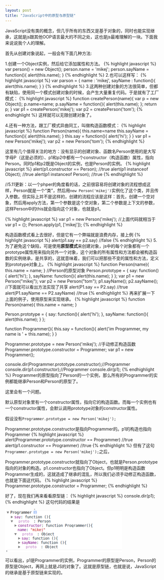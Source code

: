 ```yaml
---
layout: post
title: "JavaScript中的原型与原型链"
---
```


JavaScript没有类的概念，但几乎所有的东西又是基于对象的，同时也能实现继承，这就是js跟其他OOP语言最大的不同之处，这也是js最难理解的一块。下面我来说说我个人的理解。

首先从创建对象说起，一般会有下面几种方法:

1.创建一个Object实例，然后给它添加属性和方法。
{% highlight javascript %}
var person() = new Object();
person.name = 'mikej';
person.sayName = function(){
  alert(this.name);
}
{% endhighlight %}
2.也可以这样写：
{% highlight javascript %}
var parson = {
  name : 'mikej',
  sayName : function(){
    alert(this.name);
  }
}
{% endhighlight %}
3.这两种创建对象的方法很简单，但都有缺陷，使用同一个模式创建对象的时候，会产生大量重复代码。于是就有了工厂模式：
{% highlight javascript %}
function createPerson(name){
  var p = new Object();
  p.name=name;
  p.sayName = function(){
    alert(this.name);
  };
  return p;
}
var p1 = createPerson('mikej');
var p2 = createPerson('tom');
{% endhighlight %}
这样就可以无限创建对象了。

4.还有一种方法，跟工厂模式异曲同工，叫做构造函数模式：
{% highlight javascript %}
function Person(name){
  this.name=name
  this.sayName = function(){
   alert(this.name);
  }
  this.say = function(){
    alert('hi');
  }
}
var p1 = new Person('mikej');
var p2 = new Person('tom');
{% endhighlight %}

这里有几个值得关注的地方：没有显示的创建对象、函数名Person使用的是大写字母P（这是必须的）、p1和p2中都有一个constructor（构造函数）属性，指向Person。同时p1和p2既是Object的实例，也是Person的实例。
{% highlight javascript %}
alert(p1.constructor == Person); //true
alert(p1 instanceof Object); //true
alert(p1 instanceof Person); //true
{% endhighlight %}

//5.11更新：以一个phper的角度看的话，之前很容易将创建对象的流程想成这样，Person就是一个“类”，然后用`new Person('mikej')`实例化了这个类，并且传入参数。但实际上并不是这样的，创建的流程应该是这样：首先，创建一个空对象，然后用apply方法，第一个参数是这个空对象，第二个参数是上下文的参数，这样Person中的this就会指向这个对象，也就是p1。

{% highlight javascript %}
var p1 = new Person('mikej');
//上面代码就相当于
var p1 = {};
Person.apply(p1, ['mikej']);
{% endhighlight %}

构造函数模式看上去很好，但是它有一个弊端就是浪费内存，接上例
{% highlight javascript %}
alert(p1.say == p2.say) //false
{% endhighlight %}
5.为了避免这个缺陷，可是使用**原型模式**来创建对象，js中的每个对象都有一个prototype属性用来指向另外一个对象，这个对象的所有属性和方法都会被构造函数的实例继承，是共享的，这就意味着，我们可以把那些不变的属性和方法，定义到prototype对象上。
{% highlight javascript %}
function Person(name){
  this.name = name;
}
//Person的原型对象
Person.prototype = {
  say: function(){
    alert('hi');
  },
  sayName: function(){
    alert(this.name);
  }
};
var p1 = new Person("mikej");
var p2 = new Person("tom");
p1.sayName();
p2.sayName();
//下面就可以看出方法实现了共享
alert(P1.say == P2.say) //true
alert(P1.sayName == P2.sayName) //true
{% endhighlight %}
再来扩展一下上面的例子，使用原型来实现继承。
{% highlight javascript %}
function Person(name){
  this.name = name;
}

Person.prototype = {
  say: function(){
    alert('hi');
  },
  sayName: function(){
    alert(this.name);
  }
};

function Programmer(){
  this.say = function(){
    alert('im Programmer, my name is ' + this.name);
  }
}

Programmer.prototype = new Person('mikej');
//手动修正构造函数
Programmer.prototype.constructor = Programmer;
var p1 = new Programmer();

console.dir(Programmer.prototype.constructor);//Programmer
console.dir(p1.constructor);//Programmer
console.dir(p1);
{% endhighlight %}
Programmer的原型指向了Person的一个实例，那么所有的Programmer的实例都能继承Person和Person的原型了。

这里会有一个问题。

默认原型对象里有一个constructor属性，指向它的构造函数。而每一个实例也有一个constructor属性，会默认调用prototype对象的constructor属性。

假设没有`Programmer.prototype = new Person('mikej');`

Programmer.prototype.constructor是指向Programmer的。p1的构造也指向Programmer
{% highlight javascript %}
alert(Programmer.prototype.constructor == Programmer) //true
alert(p1.constructor == Programmer) //true
{% endhighlight %}
但有了这句`Programmer.prototype = new Person('mikej');`之后，

Programmer.prototype.constructor就指向了Object，也就是Person.prototype指向的对象的构造。p1.constructor也指向了Object。但p1明明是构造函数Programmer生成的，这就造成了继承的混乱，所以我们必须手动修正构造函数，也就是下面这代码。
{% highlight javascript %}
Programmer.prototype.constructor = Programmer;
{% endhighlight %}

好了，现在我们再来看看原型链：
{% highlight javascript %}
console.dir(p1);
{% endhighlight %}
这句代码的结果是

![prototype](/image/prototype.png)

可以看出，p1是Programmer的实例，Programmer的原型是Person，Person的原型是Object，再网上就是JS的对象了。这就是原型链，也就是说，JavaScript的继承是基于原型链来实现的。
